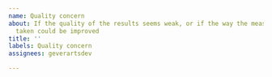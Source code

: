 ```yaml
---
name: Quality concern
about: If the quality of the results seems weak, or if the way the measurements are
  taken could be improved
title: ''
labels: Quality concern
assignees: geverartsdev

---
```



